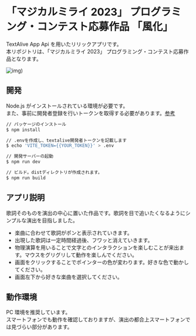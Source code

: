 # 「マジカルミライ 2023」 プログラミング・コンテスト応募作品 「風化」

TextAlive App Api を用いたリリックアプリです。  
本リポジトリは、「マジカルミライ 2023」 プログラミング・コンテスト応募作品となります。

![img](https://github.com/hittaito/textalive-2023/assets/61876075/e78e8ed9-6b9e-4f8b-b124-72ebb8eaa38c))

## 開発

Node.js がインストールされている環境が必要です。  
また、事前に開発者登録を行いトークンを取得する必要があります。[参考](https://developer.textalive.jp/)

```bash
// パッケージのインストール
$ npm install

// .envを作成し、textalive開発者トークンを記載します
$ echo 'VITE_TOKEN={{YOUR_TOKEN}}' > .env

// 開発サーバーの起動
$ npm run dev

// ビルド。distディレクトリが作成されます。
$ npm run build
```

## アプリ説明

歌詞そのものを演出の中心に置いた作品です。歌詞を目で追いたくなるようにシンプルな演出を目指しました。

- 楽曲に合わせて歌詞がポンと表示されていきます。
- 出現した歌詞は一定時間経過後、フワッと消えていきます。
- 物理演算を用いることで文字とのインタラクションを楽しむことが来出ます。マウスをグリグリして動作を楽しんでください。
- 画面をクリックすることでポインターの色が変わります。好きな色で動かしてください。
- 画面左下から好きな楽曲を選択してください。

## 動作環境

PC 環境を推奨しています。  
スマートフォンでも動作を確認しておりますが、演出の都合上スマートフォンでは見づらい部分があります。
